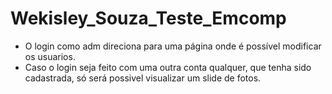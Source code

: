 # Wekisley_Souza_Teste_Emcomp

- O login como adm direciona para uma página onde é possível modificar os usuarios.
- Caso o login seja feito com uma outra conta qualquer, que tenha sido cadastrada, só será possivel visualizar um slide de fotos.
